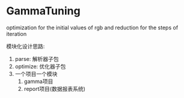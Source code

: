 # GammaTuning
optimization for the initial values of rgb and reduction for the steps of iteration

模块化设计思路:
1. parse: 解析器子包
2. optimize: 优化器子包
3. 一个项目一个模块
   01. gamma项目
   02. report项目(数据报表系统)

